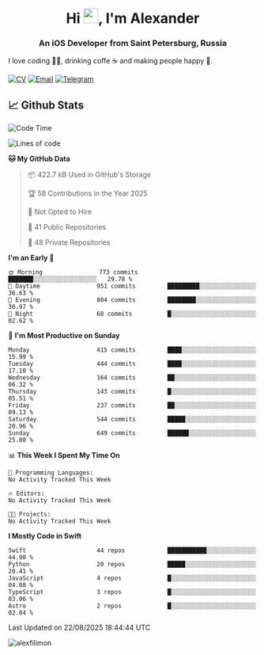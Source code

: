 <h1 align="center">Hi <img src="https://raw.githubusercontent.com/MartinHeinz/MartinHeinz/master/wave.gif" width="30px">, I'm Alexander</h1>
<h3 align="center">An iOS Developer from Saint Petersburg, Russia</h3>

I love coding 👨‍💻, drinking coffe ☕️ and making people happy 🎊.

[![CV](https://img.shields.io/badge/CV-Александр%20Филимонов-14b420)](./resources/CV_Aleksandr_Filimonov_iOS_November_2023.pdf)
[![Email](https://img.shields.io/badge/Email-as.filimonov@mail.ru-f39f37)](mailto:as.filimonov@mail.ru)
[![Telegram](https://img.shields.io/badge/Telegram-alexfilimon-1686b1)](https://t.me/alexfilimon)

## 📈 Github Stats

<!--START_SECTION:waka-->
![Code Time](http://img.shields.io/badge/Code%20Time-0%20secs-blue)

![Lines of code](https://img.shields.io/badge/From%20Hello%20World%20I%27ve%20Written-1.6%20million%20lines%20of%20code-blue)

**🐱 My GitHub Data** 

> 📦 422.7 kB Used in GitHub's Storage 
 > 
> 🏆 58 Contributions in the Year 2025
 > 
> 🚫 Not Opted to Hire
 > 
> 📜 41 Public Repositories 
 > 
> 🔑 48 Private Repositories 
 > 
**I'm an Early 🐤** 

```text
🌞 Morning                773 commits         ███████░░░░░░░░░░░░░░░░░░   29.78 % 
🌆 Daytime                951 commits         █████████░░░░░░░░░░░░░░░░   36.63 % 
🌃 Evening                804 commits         ████████░░░░░░░░░░░░░░░░░   30.97 % 
🌙 Night                  68 commits          █░░░░░░░░░░░░░░░░░░░░░░░░   02.62 % 
```
📅 **I'm Most Productive on Sunday** 

```text
Monday                   415 commits         ████░░░░░░░░░░░░░░░░░░░░░   15.99 % 
Tuesday                  444 commits         ████░░░░░░░░░░░░░░░░░░░░░   17.10 % 
Wednesday                164 commits         ██░░░░░░░░░░░░░░░░░░░░░░░   06.32 % 
Thursday                 143 commits         █░░░░░░░░░░░░░░░░░░░░░░░░   05.51 % 
Friday                   237 commits         ██░░░░░░░░░░░░░░░░░░░░░░░   09.13 % 
Saturday                 544 commits         █████░░░░░░░░░░░░░░░░░░░░   20.96 % 
Sunday                   649 commits         ██████░░░░░░░░░░░░░░░░░░░   25.00 % 
```


📊 **This Week I Spent My Time On** 

```text
💬 Programming Languages: 
No Activity Tracked This Week

🔥 Editors: 
No Activity Tracked This Week

🐱‍💻 Projects: 
No Activity Tracked This Week
```

**I Mostly Code in Swift** 

```text
Swift                    44 repos            ███████████░░░░░░░░░░░░░░   44.90 % 
Python                   20 repos            █████░░░░░░░░░░░░░░░░░░░░   20.41 % 
JavaScript               4 repos             █░░░░░░░░░░░░░░░░░░░░░░░░   04.08 % 
TypeScript               3 repos             █░░░░░░░░░░░░░░░░░░░░░░░░   03.06 % 
Astro                    2 repos             █░░░░░░░░░░░░░░░░░░░░░░░░   02.04 % 
```




 Last Updated on 22/08/2025 18:44:44 UTC
<!--END_SECTION:waka-->

<img align="center" src="https://github-readme-stats.vercel.app/api?username=alexfilimon&show_icons=true" alt="alexfilimon" />
